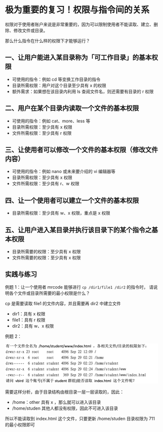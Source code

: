 # 极为重要的复习！权限与指令间的关系
权限对于使用者账户来说是非常重要的，因为可以限制使用者不能读取、建立、删除、修改文件或目录。

那么什么指令在什么样的权限下才能够运行？

## 一、让用户能进入某目录称为「可工作目录」的基本权限

- 可使用的指令：例如 cd 等变换工作目录的指令
- 目录所需权限：用户对这个目录至少具有 x 的权限
- 额外需求：如果想在该目录内利用 ls 查阅文件名，则还需要有目录的 r 权限

## 二、用户在某个目录内读取一个文件的基本权限

- 可使用的指令：例如 cat、more、less 等
- 目录所需权限：至少具有 x 权限
- 文件所需权限：至少具有 r 权限


## 三、让使用者可以修改一个文件的基本权限（修改文件内容）

- 可使用的指令：例如 nano 或未来要介绍的 vi 编辑器等
- 目录所需权限：至少具有 x 权限
- 文件所需权限：至少具有 r、w 权限

## 四、让一个使用者可以建立一个文件的基本权限

- 目录所需权限：至少具有 w、x 权限，重点是 x 权限

## 五、让用户进入某目录并执行该目录下的某个指令之基本权限

- 目录所需要的权限：至少具有 x 权限
- 文件所需要的权限：至少具有 x 权限

## 实践与练习

例题 1：让一个使用者 mrcode 能够进行 `cp /dir1/file1 /dir2` 的指令时，
请说明各个文件或目录所需要的最小权限是什么？

cp 是需要读取 file1 的文件内容，并且需要再 dir2 中建立文件

- dir1：具有 x 权限
- file1：具有 r 权限
- dir2：具有 w、x 权限

例题 2：

![](./assets/markdown-img-paste-20191017233013551.png)

需要这样分析，由于目录结构由根目录一层一层读取的，因此：

- /home：other 具有 x ，那么就可以进入该目录
- /home/studen 其他人都没有权限，因此不可进入该目录

所以不能读取到 index.html 这个文件，只要更新 /home/studen 目录权限为 711 的最小权限即可

